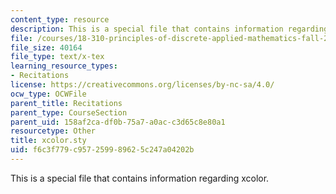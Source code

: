 ```yaml
---
content_type: resource
description: This is a special file that contains information regarding xcolor.
file: /courses/18-310-principles-of-discrete-applied-mathematics-fall-2013/f6c3f779c957259989625c247a04202b_xcolor.sty
file_size: 40164
file_type: text/x-tex
learning_resource_types:
- Recitations
license: https://creativecommons.org/licenses/by-nc-sa/4.0/
ocw_type: OCWFile
parent_title: Recitations
parent_type: CourseSection
parent_uid: 158af2ca-df0b-75a7-a0ac-c3d65c8e80a1
resourcetype: Other
title: xcolor.sty
uid: f6c3f779-c957-2599-8962-5c247a04202b
---
```

This is a special file that contains information regarding xcolor.